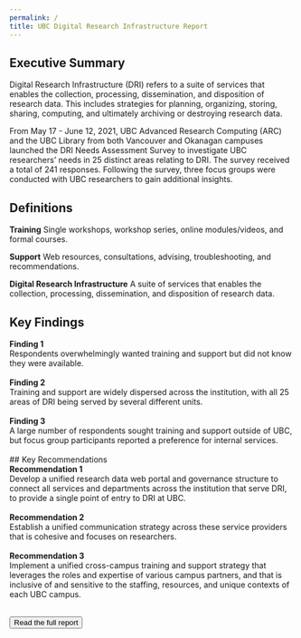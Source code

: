 ```yaml
---
permalink: /
title: UBC Digital Research Infrastructure Report
---
```


## Executive Summary

<div class = "summary">
<p>Digital Research Infrastructure (DRI) refers to a suite of services that enables the collection, processing, dissemination, and disposition of research data. This includes strategies for planning, organizing, storing, sharing, computing, and ultimately archiving or destroying research data.</p>

<p>From May 17 - June 12, 2021, UBC Advanced Research Computing (ARC) and the UBC Library from both Vancouver and Okanagan campuses launched the DRI Needs Assessment Survey to investigate UBC researchers’ needs in 25 distinct areas relating to DRI. The survey received a total of 241 responses.  Following the survey, three focus groups were conducted with UBC researchers to gain additional insights.</p>
</div>

## Definitions

**Training** Single workshops, workshop series, online modules/videos, and formal courses.

**Support** Web resources, consultations, advising, troubleshooting, and recommendations.

**Digital Research Infrastructure** A suite of services that enables the collection, processing, dissemination, and disposition of research data.
<br>
## Key Findings 
<div class="recommendation">
<b>Finding 1</b> 
  <br>
Respondents overwhelmingly wanted training and support but did not know they were available. 
  <br>
  <br>
<b>Finding 2</b> 
  <br>
Training and support are widely dispersed across the institution, with all 25 areas of DRI being served by several different units.
  <br>
  <br>
 <b>Finding 3</b> 
  <br>
A large number of respondents sought training and support outside of UBC, but focus group participants reported a preference for internal services.   
</div>
<br>
## Key Recommendations
<div class="recommendation">
<b>Recommendation 1</b>
  <br>
Develop a unified research data web portal and governance structure to connect all services and departments across the institution that serve DRI, to provide a single point of entry to DRI at UBC.
  <br>
  <br>
<b>Recommendation 2</b>
  <br>
Establish a unified communication strategy across these service providers that is cohesive and focuses on researchers.
  <br>
  <br>
<b>Recommendation 3</b>
  <br>
Implement a unified cross-campus training and support strategy that leverages the roles and expertise of various campus partners, and that is inclusive of and sensitive to the staffing, resources, and unique contexts of each UBC campus.
</div>

<br>
 
<a href = "fullreport.html"><button class = "reportLink fullreportLink ">Read the full report</button></a>


